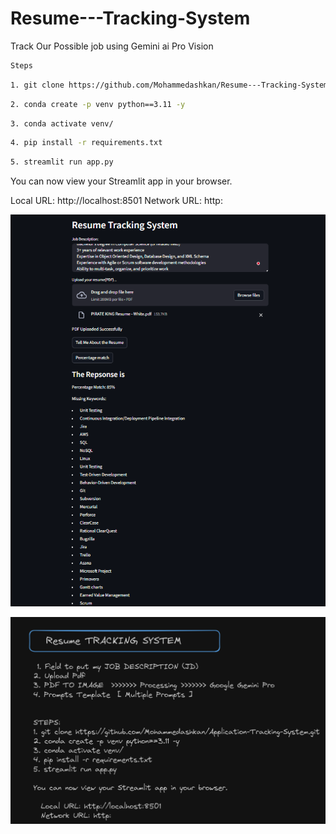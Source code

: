 # Resume---Tracking-System
Track Our Possible job using Gemini ai Pro Vision 


```bash
Steps
```

```bash
1. git clone https://github.com/Mohammedashkan/Resume---Tracking-System.git 
``` 

```bash 
2. conda create -p venv python==3.11 -y
```

```bash 
3. conda activate venv/
```


```bash 
4. pip install -r requirements.txt
```

```bash 
5. streamlit run app.py
```

You can now view your Streamlit app in your browser.

  Local URL: http://localhost:8501
  Network URL: http:


![Alt text](image-1.png)


![Alt text](image.png)




